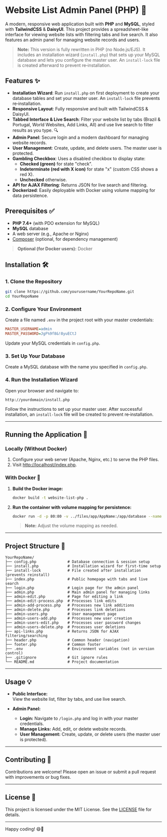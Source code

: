 # Website List Admin Panel (PHP) 🚀

A modern, responsive web application built with **PHP** and **MySQL**, styled with **TailwindCSS** & **DaisyUI**. This project provides a spreadsheet-like interface for viewing website lists with filtering tabs and live search. It also features an admin panel for managing website records and users.

> **Note:** This version is fully rewritten in PHP (no Node.js/EJS). It includes an installation wizard (`install.php`) that sets up your MySQL database and lets you configure the master user. An `install-lock` file is created afterward to prevent re‑installation.

## Features ✨

- **Installation Wizard**: Run `install.php` on first deployment to create your database tables and set your master user. An `install-lock` file prevents re‑installation.
- **Responsive Layout**: Fully responsive and built with TailwindCSS & DaisyUI.
- **Tabbed Interface & Live Search**: Filter your website list by tabs (Brazil & Portugal, World Websites, Add Links, All) and use live search to filter results as you type. 🔍
- **Admin Panel**: Secure login and a modern dashboard for managing website records.
- **User Management**: Create, update, and delete users. The master user is protected.
- **Gambling Checkbox**: Uses a disabled checkbox to display state:
  - **Checked (green)** for state "check".
  - **Indeterminate (red with X icon)** for state "x" (custom CSS shows a red X).
  - **Unchecked** otherwise.
- **API for AJAX Filtering**: Returns JSON for live search and filtering.
- **Dockerized**: Easily deployable with Docker using volume mapping for data persistence.

## Prerequisites ✅

- **PHP 7.4+** (with PDO extension for MySQL)
- **MySQL** database
- A web server (e.g., Apache or Nginx)
- [Composer](https://getcomposer.org/) (optional, for dependency management)

> **Optional (for Docker users):** Docker

## Installation 🛠️

### 1. Clone the Repository

```bash
git clone https://github.com/yourusername/YourRepoName.git
cd YourRepoName
```

### 2. Configure Your Environment

Create a file named `.env` in the project root with your master credentials:

```ini
MASTER_USERNAME=admin
MASTER_PASSWORD=JgF%9f8&!8yuECtJ
```

Update your MySQL credentials in `config.php`.

### 3. Set Up Your Database

Create a MySQL database with the name you specified in `config.php`.

### 4. Run the Installation Wizard

Open your browser and navigate to:

```
http://yourdomain/install.php
```

Follow the instructions to set up your master user. After successful installation, an `install-lock` file will be created to prevent re‑installation.

---

## Running the Application 🚀

### Locally (Without Docker)

1. Configure your web server (Apache, Nginx, etc.) to serve the PHP files.
2. Visit [http://localhost/index.php](http://localhost/index.php).

### With Docker 🐳

1. **Build the Docker image:**

   ```bash
   docker build -t website-list-php .
   ```

2. **Run the container with volume mapping for persistence:**

   ```bash
   docker run -d -p 80:80 -v ../files/app/AppName:/app/database --name website-list-php website-list-php
   ```

   > **Note:** Adjust the volume mapping as needed.

---

## Project Structure 📂

```
YourRepoName/
├── config.php              # Database connection & session setup
├── install.php             # Installation wizard for first-time setup
├── install-lock            # File created after installation (prevents reinstall)
├── index.php               # Public homepage with tabs and live search
├── login.php               # Login page for the admin panel
├── admin.php               # Main admin panel for managing links
├── admin-edit.php          # Page for editing a link
├── admin-edit-process.php  # Processes link edits
├── admin-add-process.php   # Processes new link additions
├── admin-delete.php        # Processes link deletions
├── admin-users.php         # User management page
├── admin-users-add.php     # Processes new user creation
├── admin-users-edit.php    # Processes user password changes
├── admin-users-delete.php  # Processes user deletions
├── api-links.php           # Returns JSON for AJAX filtering/searching
├── header.php              # Common header (navigation)
├── footer.php              # Common footer
├── .env                    # Environment variables (not in version control)
├── .gitignore              # Git ignore rules
└── README.md               # Project documentation
```

---

## Usage 💡

- **Public Interface:**  
  View the website list, filter by tabs, and use live search.

- **Admin Panel:**
  - **Login:** Navigate to `/login.php` and log in with your master credentials.
  - **Manage Links:** Add, edit, or delete website records.
  - **User Management:** Create, update, or delete users (the master user is protected).

---

## Contributing 🤝

Contributions are welcome! Please open an issue or submit a pull request with improvements or bug fixes.

---

## License 📄

This project is licensed under the MIT License. See the [LICENSE](LICENSE) file for details.

---

Happy coding! 😄🚀
